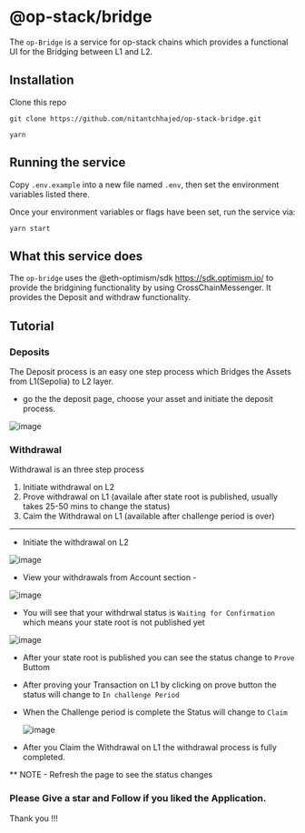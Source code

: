# @op-stack/bridge

The `op-Bridge` is a service for op-stack chains which provides a functional UI for the Bridging between L1 and L2.

## Installation

Clone this repo

```
git clone https://github.com/nitantchhajed/op-stack-bridge.git

yarn 
```

## Running the service

Copy `.env.example` into a new file named `.env`, then set the environment variables listed there.



Once your environment variables or flags have been set, run the service via:

```
yarn start
```

## What this service does

The `op-bridge` uses the @eth-optimism/sdk https://sdk.optimism.io/ to provide the bridgining functionality by using CrossChainMessenger. It provides the Deposit and withdraw functionality.

## Tutorial

### Deposits

The Deposit process is an easy one step process which Bridges the Assets from L1(Sepolia) to L2 layer.
- go the the deposit page, choose your asset and initiate the deposit process.

![image](https://github.com/nitantchhajed/op-stack-bridge/assets/96972634/7fc12271-838d-4948-a276-d400b92bee4c)

### Withdrawal

Withdrawal is an three step process

  1. Initiate withdrawal on L2
  2. Prove withdrawal on L1 (availale after state root is published, usually takes 25-50 mins to change the status)
  3. Caim the Withdrawal on L1 (available after challenge period is over)

--------------------------------------------------------------------------------------------------

- Initiate the withdrawal on L2 

![image](https://github.com/nitantchhajed/op-stack-bridge/assets/96972634/2a6a0af7-4175-4cdb-a351-e211e32454ab)


- View your withdrawals from Account section -

 ![image](https://github.com/nitantchhajed/op-stack-bridge/assets/96972634/7b0d1c73-4636-4c7f-8c27-e92b503a3e7a)


- You will see that your withdrwal status is `Waiting for Confirmation` which means your state root is not published yet

![image](https://github.com/nitantchhajed/op-stack-bridge/assets/96972634/8688f68b-a005-4177-acf3-8e5bbd78acf4)


- After your state root is published you can see the status change to `Prove` Buttom

- After proving your Transaction on L1 by clicking on prove button the status will change to `In challenge Period`

- When the Challenge period is complete the Status will change to `Claim`

  ![image](https://github.com/nitantchhajed/op-stack-bridge/assets/96972634/d5caed48-8a39-4100-be15-560ec871cee8)

- After you Claim the Withdrawal on L1 the withdrawal process is fully completed.

** NOTE - Refresh the page to see the status changes


### Please Give a star and Follow if you liked the Application.

Thank you !!!



